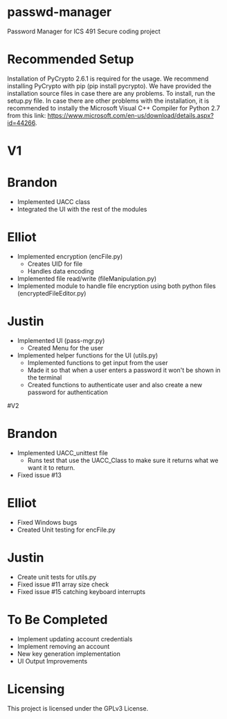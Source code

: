 # passwd-manager
Password Manager for ICS 491 Secure coding project

# Recommended Setup
Installation of PyCrypto 2.6.1 is required for the usage. We recommend installing PyCrypto with pip (pip install pycrypto). We have provided the installation source files in case there are any problems. To install, run the setup.py file. In case there are other problems with the installation, it is recommended to instally the Microsoft Visual C++ Compiler for Python 2.7 from this link: https://www.microsoft.com/en-us/download/details.aspx?id=44266.

# V1
# Brandon
* Implemented UACC class
* Integrated the UI with the rest of the modules


# Elliot
* Implemented encryption (encFile.py)
    * Creates UID for file
    * Handles data encoding
* Implemented file read/write (fileManipulation.py)
* Implemented module to handle file encryption using both python files (encryptedFileEditor.py)

# Justin 
* Implemented UI (pass-mgr.py)
    * Created Menu for the user
* Implemented helper functions for the UI (utils.py)
    * Implemented functions to get input from the user
    * Made it so that when a user enters a password it won't be shown in the terminal
    * Created functions to authenticate user and also create a new password for authentication
   

#V2

# Brandon
* Implemented UACC_unittest file
    * Runs test that use the UACC_Class to make sure it returns what we want it to return.  
* Fixed issue #13

# Elliot
* Fixed Windows bugs 
* Created Unit testing for encFile.py

# Justin 
* Create unit tests for utils.py
* Fixed issue #11 array size check
* Fixed issue #15 catching keyboard interrupts 


# To Be Completed
* Implement updating account credentials
* Implement removing an account
* New key generation implementation
* UI Output Improvements

# Licensing
This project is licensed under the GPLv3 License.
